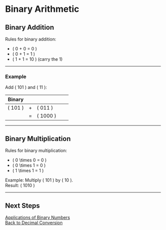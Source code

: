 # Binary Arithmetic  

## Binary Addition  
Rules for binary addition:  
- \( 0 + 0 = 0 \)  
- \( 0 + 1 = 1 \)  
- \( 1 + 1 = 10 \) (carry the 1)  

---

### Example  
Add \( 101 \) and \( 11 \):  

| Binary  |    |    |    |    |
|---------|----|----|----|----|
| \( 101 \) | +  | \( 011 \) |    |    |
|         | =  | \( 1000 \) |    |    |

---

## Binary Multiplication  
Rules for binary multiplication:  
- \( 0 \times 0 = 0 \)  
- \( 0 \times 1 = 0 \)  
- \( 1 \times 1 = 1 \)  

Example: Multiply \( 101 \) by \( 10 \).  
Result: \( 1010 \)

---

## Next Steps  
[Applications of Binary Numbers](binary_applications.md)  
[Back to Decimal Conversion](decimal_to_binary.md)
